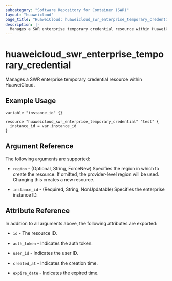 ```yaml
---
subcategory: "Software Repository for Container (SWR)"
layout: "huaweicloud"
page_title: "HuaweiCloud: huaweicloud_swr_enterprise_temporary_credential"
description: |-
  Manages a SWR enterprise temporary credential resource within HuaweiCloud.
---
```


# huaweicloud_swr_enterprise_temporary_credential

Manages a SWR enterprise temporary credential resource within HuaweiCloud.

## Example Usage

```hcl
variable "instance_id" {}

resource "huaweicloud_swr_enterprise_temporary_credential" "test" {
  instance_id = var.instance_id
}
```

## Argument Reference

The following arguments are supported:

* `region` - (Optional, String, ForceNew) Specifies the region in which to create the resource.
  If omitted, the provider-level region will be used.
  Changing this creates a new resource.

* `instance_id` - (Required, String, NonUpdatable) Specifies the enterprise instance ID.

## Attribute Reference

In addition to all arguments above, the following attributes are exported:

* `id` - The resource ID.

* `auth_token` - Indicates the auth token.

* `user_id` - Indicates the user ID.

* `created_at` - Indicates the creation time.

* `expire_date` - Indicates the expired time.

